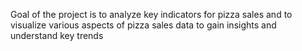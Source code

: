 Goal of the project is to analyze key indicators for pizza sales and to visualize various aspects of pizza sales data to gain insights and understand key trends
